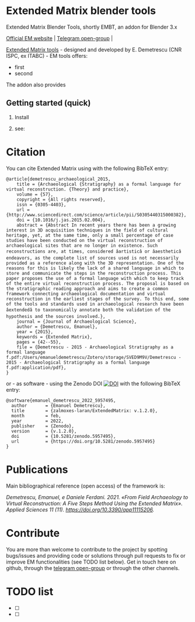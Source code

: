 # Extended Matrix blender tools

Extended Matrix Blender Tools, shortly EMBT, an addon for Blender 3.x

[Official EM website](http://extendedmatrix.org) | 
[Telegram open-group](https://t.me/UserGroupEM) | 

<!---
![Header](./public/res/header.jpg)
-->

[Extended Matrix tools](http://extendedmatrix.org) - designed and developed by E. Demetrescu (CNR ISPC, ex ITABC) - EM tools offers:
* first
* second

The addon also provides 

## Getting started (quick)
1) Install 

2) see: 

# Citation
You can cite Extended Matrix using with the following BibTeX entry:
```
@article{demetrescu_archaeological_2015,
	title = {Archaeological {Stratigraphy} as a formal language for virtual reconstruction. {Theory} and practice},
	volume = {57},
	copyright = {All rights reserved},
	issn = {0305-4403},
	url = {http://www.sciencedirect.com/science/article/pii/S0305440315000382},
	doi = {10.1016/j.jas.2015.02.004},
	abstract = {Abstract In recent years there has been a growing interest in 3D acquisition techniques in the field of cultural heritage, yet, at the same time, only a small percentage of case studies have been conducted on the virtual reconstruction of archaeological sites that are no longer in existence. Such reconstructions are, at times, considered âartisticâ or âaestheticâ endeavors, as the complete list of sources used is not necessarily provided as a reference along with the 3D representation. One of the reasons for this is likely the lack of a shared language in which to store and communicate the steps in the reconstruction process. This paper proposes the use of a formal language with which to keep track of the entire virtual reconstruction process. The proposal is based on the stratigraphic reading approach and aims to create a common framework connecting archaeological documentation and virtual reconstruction in the earliest stages of the survey. To this end, some of the tools and standards used in archaeological research have been âextendedâ to taxonomically annotate both the validation of the hypothesis and the sources involved.},
	journal = {Journal of Archaeological Science},
	author = {Demetrescu, Emanuel},
	year = {2015},
	keywords = {Extended Matrix},
	pages = {42--55},
	file = {Demetrescu - 2015 - Archaeological Stratigraphy as a formal language f.pdf:/Users/emanueldemetrescu/Zotero/storage/SVED9M9V/Demetrescu - 2015 - Archaeological Stratigraphy as a formal language f.pdf:application/pdf},
}
```

or - as software - using the Zenodo DOI [![DOI](https://zenodo.org/badge/DOI/10.5281/zenodo.5957132.svg)](https://doi.org/10.5281/zenodo.5957132) with the following BibTeX entry:
```
@software{emanuel_demetrescu_2022_5957495,
  author       = {Emanuel Demetrescu},
  title        = {zalmoxes-laran/ExtendedMatrix: v.1.2.0},
  month        = feb,
  year         = 2022,
  publisher    = {Zenodo},
  version      = {v.1.2.0},
  doi          = {10.5281/zenodo.5957495},
  url          = {https://doi.org/10.5281/zenodo.5957495}
}
```

# Publications
Main bibliographical reference (open access) of the framework is:

*Demetrescu, Emanuel, e Daniele Ferdani. 2021. «From Field Archaeology to Virtual Reconstruction: A Five Steps Method Using the Extended Matrix». Applied Sciences 11 (11). https://doi.org/10.3390/app11115206.*

<!---
You can find [here](url) a complete list of publications where EM was employed in different national and international projects.
-->

# Contribute
You are more than welcome to contribute to the project by spotting bugs/issues and providing code or solutions through pull requests to fix or improve EM functionalities (see TODO list below). Get in touch here on github, through the [telegram open-group](https://t.me/UserGroupEM) or through the other channels.

# TODO list

- [ ] 
- [ ] 
